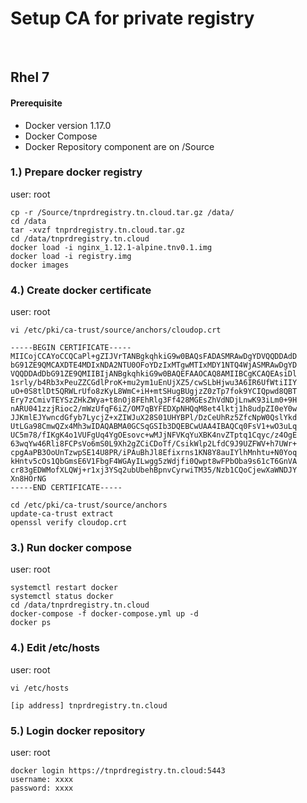 # Setup CA for private registry 
​
## Rhel 7
#### Prerequisite
- Docker version 1.17.0
- Docker Compose
- Docker Repository component are on /Source 

### 1.) Prepare docker registry
user: root

```
cp -r /Source/tnprdregistry.tn.cloud.tar.gz /data/
cd /data
tar -xvzf tnprdregistry.tn.cloud.tar.gz
cd /data/tnprdregistry.tn.cloud
docker load -i nginx_1.12.1-alpine.tnv0.1.img
docker load -i registry.img
docker images
```

### 4.) Create docker certificate
user: root

```
vi /etc/pki/ca-trust/source/anchors/cloudop.crt

-----BEGIN CERTIFICATE-----
MIICojCCAYoCCQCaPl+gZIJVrTANBgkqhkiG9w0BAQsFADASMRAwDgYDVQQDDAdD
bG91ZE9QMCAXDTE4MDIxNDA2NTU0OFoYDzIxMTgwMTIxMDY1NTQ4WjASMRAwDgYD
VQQDDAdDbG91ZE9QMIIBIjANBgkqhkiG9w0BAQEFAAOCAQ8AMIIBCgKCAQEAsiDl
1srly/b4Rb3xPeuZZCGdlProK+mu2ym1uEnUjXZ5/cwSLbHjwu3A6IR6UfWtiIIY
uO+0S8tlDt5QRWLrUfo8zKyL8WmC+iH+mtSHugBUgjzZ0zTp7fok9YCIQpwd8QBT
Ery7zCmivTEYSzZHkZWya+t8nOj8FEhRlg3Ff428MGEsZhVdNDjLnwK93iLm0+9H
nARU041zzjRioc2/mWzUfqF6iZ/OM7qBYFEDXpNHQqM8et4lktj1h8udpZI0eY0w
JJKmlEJYwncdGfyb7LycjZ+xZIWJuX28S01UHYBPl/DzCeUhRz5ZfcNpW0QslYkd
UtLGa98CmwQZx4Mh3wIDAQABMA0GCSqGSIb3DQEBCwUAA4IBAQCq0FsV1+wO3uLq
UC5m78/fIKgK4o1VUFgUq4YgOEsovc+wMJjNFVKqYuXBK4nvZTptq1Cqyc/z4OgE
63wqYw46Rli8FCPsVo6mS0L9Xh2gZCiCDoTf/CsikWlp2LfdC9J9UZFWV+h7UWr+
cpgAaPB3OoUnTzwpSE14U8PR/iPAuBhJl8Efixrns1KN8Y8auIYlhMnhtu+N0Yoq
kHntv5cOs1QbGmsE6V1FbgF4WGAyILwgg5zWdjfi0Qwpt8wFPbOba9s61cT6GnVA
cr83gEDWMofXLQWj+r1xj3YSq2ubUbehBpnvCyrwiTM35/Nzb1CQoCjewXaWNDJY
Xn8HOrNG
-----END CERTIFICATE-----

cd /etc/pki/ca-trust/source/anchors
update-ca-trust extract
openssl verify cloudop.crt
```

### 3.) Run docker compose
user: root

```
systemctl restart docker
systemctl status docker
cd /data/tnprdregistry.tn.cloud
docker-compose -f docker-compose.yml up -d
docker ps
```

### 4.) Edit /etc/hosts
user: root

```
vi /etc/hosts

[ip address] tnprdregistry.tn.cloud
```

### 5.) Login docker repository
user: root

```
docker login https://tnprdregistry.tn.cloud:5443
username: xxxx 
password: xxxx
```
